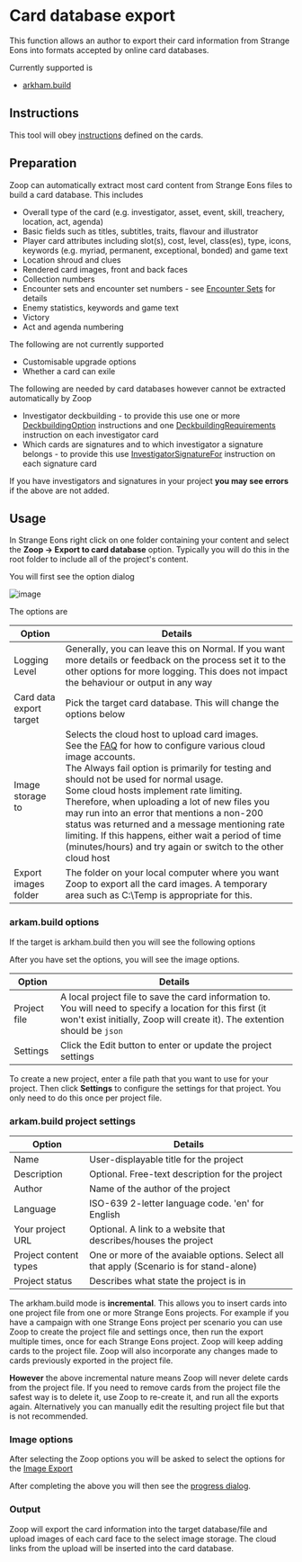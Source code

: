 # Card database export

This function allows an author to export their card information from Strange Eons into formats accepted by online card databases.

Currently supported is

- [arkham.build](https://arkham.build/)

## Instructions

This tool will obey [instructions](../shared/instructions/Instructions.md) defined on the cards.

## Preparation

Zoop can automatically extract most card content from Strange Eons files to build a card database. This includes

- Overall type of the card (e.g. investigator, asset, event, skill, treachery, location, act, agenda)
- Basic fields such as titles, subtitles, traits, flavour and illustrator
- Player card attributes including slot(s), cost, level, class(es), type, icons, keywords (e.g. myriad, permanent, exceptional, bonded) and game text
- Location shroud and clues
- Rendered card images, front and back faces
- Collection numbers
- Encounter sets and encounter set numbers - see [Encounter Sets](../shared/encounterset/EncounterSet.md) for details
- Enemy statistics, keywords and game text
- Victory
- Act and agenda numbering

The following are not currently supported

- Customisable upgrade options
- Whether a card can exile

The following are needed by card databases however cannot be extracted automatically by Zoop

- Investigator deckbuilding - to provide this use one or more [DeckbuildingOption](../shared/instructions/Instructions.md#instruction---investigator-deckbuilding-option) instructions and one [DeckbuildingRequirements](../shared/instructions/Instructions.md#instruction---investigator-deckbuilding-requirement) instruction on each investigator card
- Which cards are signatures and to which investigator a signature belongs - to provide this use [InvestigatorSignatureFor](../shared/instructions/Instructions.md#instruction--link-signatures-to-investigator) instruction on each signature card

If you have investigators and signatures in your project **you may see errors** if the above are not added.

## Usage

In Strange Eons right click on one folder containing your content and select the **Zoop -> Export to card database** option. Typically you will do this in the root folder to include all of the project's content.

You will first see the option dialog

![image](https://github.com/user-attachments/assets/e5fad817-a230-467e-bcee-6599fa89ec7e)

The options are

| Option | Details |
| --- | --- |
| Logging Level | Generally, you can leave this on Normal. If you want more details or feedback on the process set it to the other options for more logging. This does not impact the behaviour or output in any way |
| Card data export target | Pick the target card database. This will change the options below |
| Image storage to | Selects the cloud host to upload card images.<br>See the [FAQ](../FAQ.md) for how to configure various cloud image accounts.<br>The Always fail option is primarily for testing and should not be used for normal usage.<br>Some cloud hosts implement rate limiting. Therefore, when uploading a lot of new files you may run into an error that mentions a non-200 status was returned and a message mentioning rate limiting. If this happens, either wait a period of time (minutes/hours) and try again or switch to the other cloud host |
| Export images folder | The folder on your local computer where you want Zoop to export all the card images. A temporary area such as C:\Temp is appropriate for this. |

### arkam.build options

If the target is arkham.build then you will see the following options

After you have set the options, you will see the image options.

| Option | Details |
| --- | --- |
| Project file | A local project file to save the card information to. You will need to specify a location for this first (it won't exist initially, Zoop will create it). The extention should be `json` |
| Settings | Click the Edit button to enter or update the project settings |

To create a new project, enter a file path that you want to use for your project. Then click **Settings** to configure the settings for that project. You only need to do this once per project file.

### arkam.build project settings

| Option | Details |
| --- | --- |
| Name | User-displayable title for the project |
| Description | Optional. Free-text description for the project |
| Author | Name of the author of the project |
| Language | ISO-639 2-letter language code. 'en' for English |
| Your project URL | Optional. A link to a website that describes/houses the project |
| Project content types | One or more of the avaiable options. Select all that apply (Scenario is for stand-alone) |
| Project status | Describes what state the project is in |

The arkham.build mode is **incremental**. This allows you to insert cards into one project file from one or more Strange Eons projects. For example if you have a campaign with one Strange Eons project per scenario you can use Zoop to create the project file and settings once, then run the export multiple times, once for each Strange Eons project. Zoop will keep adding cards to the project file. Zoop will also incorporate any changes made to cards previously exported in the project file.

**However** the above incremental nature means Zoop will never delete cards from the project file. If you need to remove cards from the project file the safest way is to delete it, use Zoop to re-create it, and run all the exports again. Alternatively you can manually edit the resulting project file but that is not recommended.

### Image options

After selecting the Zoop options you will be asked to select the options for the [Image Export](../shared/imageoptions/ExportImageOptions.md)

After completing the above you will then see the [progress dialog](../shared/progressdialog/ProgressDialog.md).

### Output

Zoop will export the card information into the target database/file and upload images of each card face to the select image storage. The cloud links from the upload will be inserted into the card database.
